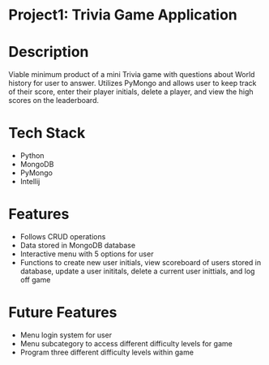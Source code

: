 # Project1: Trivia Game Application
# Description
Viable minimum product of a mini Trivia game with questions about World history for user to answer. Utilizes PyMongo and allows user to keep track of their score, enter their player initials, delete a player, and view the high scores on the leaderboard. 
# Tech Stack
* Python 
* MongoDB 
* PyMongo 
* Intellij
# Features
* Follows CRUD operations
* Data stored in MongoDB database
* Interactive menu with 5 options for user
* Functions to create new user initials, view scoreboard of users stored in database, update a user inititals, delete a current user inittials, and log off game
# Future Features
* Menu login system for user 
* Menu subcategory to access different difficulty levels for game
* Program three different difficulty levels within game 
